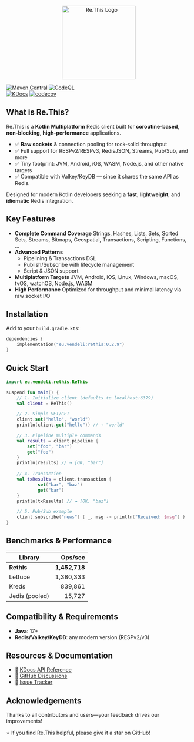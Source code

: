 <p align="center">
  <img src="./assets/logo.png" alt="Re.This Logo" width="200" />
</p>

[![Maven Central](https://img.shields.io/maven-central/v/eu.vendeli/rethis?style=flat&label=Maven&logo=apache-maven)](https://search.maven.org/artifact/eu.vendeli/rethis) [![CodeQL](https://github.com/vendelieu/re.this/actions/workflows/github-code-scanning/codeql/badge.svg)](https://github.com/vendelieu/re.this/actions/workflows/github-code-scanning/codeql)\
[![KDocs](https://img.shields.io/static/v1?label=Dokka&message=KDocs&color=blue&logo=kotlin)](https://vendelieu.github.io/re.this/)
[![codecov](https://codecov.io/gh/vendelieu/re.this/graph/badge.svg?token=F8SY97KR17)](https://codecov.io/gh/vendelieu/re.this)

## What is Re.This?

Re.This is a **Kotlin Multiplatform** Redis client built for **coroutine‑based**, **non‑blocking**, **high‑performance**
applications.

* ✅ **Raw sockets** & connection pooling for rock‑solid throughput
* ✅ Full support for RESPv2/RESPv3, RedisJSON, Streams, Pub/Sub, and more
* ✅ Tiny footprint: JVM, Android, iOS, WASM, Node.js, and other native targets
* ✅ Сompatible with Valkey/KeyDB — since it shares the same API as Redis.

Designed for modern Kotlin developers seeking a **fast**, **lightweight**, and **idiomatic** Redis integration.

## Key Features

* **Complete Command Coverage**
  Strings, Hashes, Lists, Sets, Sorted Sets, Streams, Bitmaps, Geospatial, Transactions, Scripting, Functions, …
* **Advanced Patterns**
  * Pipelining & Transactions DSL
  * Publish/Subscribe with lifecycle management
  * Script & JSON support
* **Multiplatform Targets**
  JVM, Android, iOS, Linux, Windows, macOS, tvOS, watchOS, Node.js, WASM
* **High Performance**
  Optimized for throughput and minimal latency via raw socket I/O

## Installation

Add to your `build.gradle.kts`:

```kotlin
dependencies {
    implementation("eu.vendeli:rethis:0.2.9")
}
```

## Quick Start

```kotlin
import eu.vendeli.rethis.ReThis

suspend fun main() {
    // 1. Initialize client (defaults to localhost:6379)
    val client = ReThis()

    // 2. Simple SET/GET
    client.set("hello", "world")
    println(client.get("hello")) // → "world"

    // 3. Pipeline multiple commands
    val results = client.pipeline {
        set("foo", "bar")
        get("foo")
    }
    println(results) // → [OK, "bar"]
  
    // 4. Transaction
    val txResults = client.transaction {
            set("bar", "baz")
            get("bar")
    }
    println(txResults) // → [OK, "baz"]

    // 5. Pub/Sub example
    client.subscribe("news") { _, msg -> println("Received: $msg") }
}
```

## Benchmarks & Performance

| Library        |       Ops/sec |
|----------------|--------------:|
| **Rethis**     | **1,452,718** |
| Lettuce        |     1,380,333 |
| Kreds          |       839,861 |
| Jedis (pooled) |        15,727 |

## Compatibility & Requirements

* **Java**: 17+
* **Redis/Valkey/KeyDB**: any modern version (RESPv2/v3)

## Resources & Documentation

* 📖 [KDocs API Reference](https://vendelieu.github.io/re.this/)
* 💬 [GitHub Discussions](https://github.com/vendelieu/re.this/discussions)
* 🐞 [Issue Tracker](https://github.com/vendelieu/re.this/issues)

## Acknowledgements

Thanks to all contributors and users—your feedback drives our improvements!

⭐ If you find Re.This helpful, please give it a star on GitHub!
